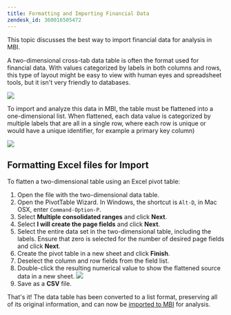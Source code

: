 ```yaml
---
title: Formatting and Importing Financial Data
zendesk_id: 360016505472
---
```


This topic discusses the best way to import financial data for analysis in MBI.

A two-dimensional cross-tab data table is often the format used for financial data. With values categorized by labels in both columns and rows, this type of layout might be easy to view with human eyes and spreadsheet tools, but it isn't very friendly to databases.

![](../../assets/crosstab.png)

To import and analyze this data in MBI, the table must be flattened into a one-dimensional list. When flattened, each data value is categorized by multiple labels that are all in a single row, where each row is unique or would have a unique identifier, for example a primary key column)

![](../../assets/flattened.png)

## Formatting Excel files for Import

To flatten a two-dimensional table using an Excel pivot table:

1. Open the file with the two-dimensional data table.
1. Open the PivotTable Wizard. In Windows, the shortcut is `Alt-D`, in Mac OSX, enter `Command-Option-P`.
1. Select **Multiple consolidated ranges** and click **Next**.
1. Select **I will create the page fields** and click **Next**.
1. Select the entire data set in the two-dimensional table, including the labels. Ensure that zero is selected for the number of desired page fields and click **Next**.
1. Create the pivot table in a new sheet and click **Finish**.
1. Deselect the column and row fields from the field list.
1. Double-click the resulting numerical value to show the flattened source data in a new sheet.
    ![](../../assets/pivot-table-double-click.png)
1. Save as a **CSV** file.

That's it! The data table has been converted to a list format, preserving all of its original information, and can now be [imported to MBI](../data-analyst/importing-data/connecting-data/using-file-uploader.md) for analysis.

